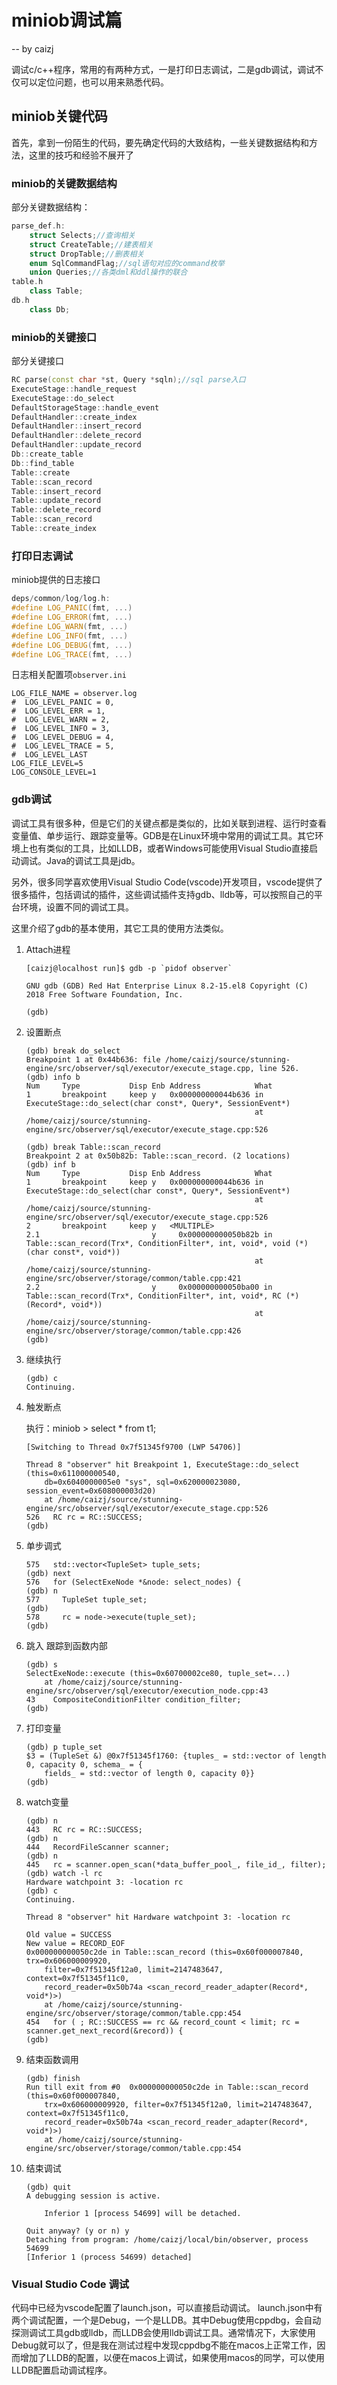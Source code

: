 # miniob调试篇

-- by caizj

调试c/c++程序，常用的有两种方式，一是打印日志调试，二是gdb调试，调试不仅可以定位问题，也可以用来熟悉代码。

## miniob关键代码

首先，拿到一份陌生的代码，要先确定代码的大致结构，一些关键数据结构和方法，这里的技巧和经验不展开了

### miniob的关键数据结构

部分关键数据结构：

```c++
parse_def.h:
	struct Selects;//查询相关
	struct CreateTable;//建表相关
	struct DropTable;//删表相关
	enum SqlCommandFlag;//sql语句对应的command枚举
	union Queries;//各类dml和ddl操作的联合
table.h
	class Table;
db.h
	class Db;
```

### miniob的关键接口

部分关键接口

```c++
RC parse(const char *st, Query *sqln);//sql parse入口
ExecuteStage::handle_request
ExecuteStage::do_select
DefaultStorageStage::handle_event
DefaultHandler::create_index
DefaultHandler::insert_record
DefaultHandler::delete_record
DefaultHandler::update_record
Db::create_table
Db::find_table
Table::create
Table::scan_record
Table::insert_record
Table::update_record
Table::delete_record
Table::scan_record
Table::create_index
```

### 打印日志调试

miniob提供的日志接口

```c++
deps/common/log/log.h:
#define LOG_PANIC(fmt, ...)
#define LOG_ERROR(fmt, ...)
#define LOG_WARN(fmt, ...)
#define LOG_INFO(fmt, ...)
#define LOG_DEBUG(fmt, ...)
#define LOG_TRACE(fmt, ...)
```

日志相关配置项`observer.ini`

```
LOG_FILE_NAME = observer.log
#  LOG_LEVEL_PANIC = 0,
#  LOG_LEVEL_ERR = 1,
#  LOG_LEVEL_WARN = 2,
#  LOG_LEVEL_INFO = 3,
#  LOG_LEVEL_DEBUG = 4,
#  LOG_LEVEL_TRACE = 5,
#  LOG_LEVEL_LAST
LOG_FILE_LEVEL=5
LOG_CONSOLE_LEVEL=1
```

### gdb调试

调试工具有很多种，但是它们的关键点都是类似的，比如关联到进程、运行时查看变量值、单步运行、跟踪变量等。GDB是在Linux环境中常用的调试工具。其它环境上也有类似的工具，比如LLDB，或者Windows可能使用Visual Studio直接启动调试。Java的调试工具是jdb。

另外，很多同学喜欢使用Visual Studio Code(vscode)开发项目，vscode提供了很多插件，包括调试的插件，这些调试插件支持gdb、lldb等，可以按照自己的平台环境，设置不同的调试工具。

这里介绍了gdb的基本使用，其它工具的使用方法类似。

1. Attach进程

    ```
    [caizj@localhost run]$ gdb -p `pidof observer` 
    
    GNU gdb (GDB) Red Hat Enterprise Linux 8.2-15.el8 Copyright (C) 2018 Free Software Foundation, Inc.
    
    (gdb)
    ```

2. 设置断点

    ```
    (gdb) break do_select
    Breakpoint 1 at 0x44b636: file /home/caizj/source/stunning-engine/src/observer/sql/executor/execute_stage.cpp, line 526.
    (gdb) info b
    Num     Type           Disp Enb Address            What
    1       breakpoint     keep y   0x000000000044b636 in ExecuteStage::do_select(char const*, Query*, SessionEvent*)
                                                       at /home/caizj/source/stunning-engine/src/observer/sql/executor/execute_stage.cpp:526
    ```

    ```
    (gdb) break Table::scan_record
    Breakpoint 2 at 0x50b82b: Table::scan_record. (2 locations)
    (gdb) inf b
    Num     Type           Disp Enb Address            What
    1       breakpoint     keep y   0x000000000044b636 in ExecuteStage::do_select(char const*, Query*, SessionEvent*)
                                                       at /home/caizj/source/stunning-engine/src/observer/sql/executor/execute_stage.cpp:526
    2       breakpoint     keep y   <MULTIPLE>
    2.1                         y     0x000000000050b82b in Table::scan_record(Trx*, ConditionFilter*, int, void*, void (*)(char const*, void*))
                                                       at /home/caizj/source/stunning-engine/src/observer/storage/common/table.cpp:421
    2.2                         y     0x000000000050ba00 in Table::scan_record(Trx*, ConditionFilter*, int, void*, RC (*)(Record*, void*))
                                                       at /home/caizj/source/stunning-engine/src/observer/storage/common/table.cpp:426
    (gdb)
    ```

3. 继续执行

    ```
    (gdb) c
    Continuing.
    ```

4. 触发断点

    执行：miniob > select * from t1;

    ```
    [Switching to Thread 0x7f51345f9700 (LWP 54706)]
    
    Thread 8 "observer" hit Breakpoint 1, ExecuteStage::do_select (this=0x611000000540,
        db=0x6040000005e0 "sys", sql=0x620000023080, session_event=0x608000003d20)
        at /home/caizj/source/stunning-engine/src/observer/sql/executor/execute_stage.cpp:526
    526	  RC rc = RC::SUCCESS;
    (gdb)
    ```

5. 单步调式

    ```
    575	  std::vector<TupleSet> tuple_sets;
    (gdb) next
    576	  for (SelectExeNode *&node: select_nodes) {
    (gdb) n
    577	    TupleSet tuple_set;
    (gdb)
    578	    rc = node->execute(tuple_set);
    (gdb)
    ```

6. 跳入
  跟踪到函数内部

    ```
    (gdb) s
    SelectExeNode::execute (this=0x60700002ce80, tuple_set=...)
        at /home/caizj/source/stunning-engine/src/observer/sql/executor/execution_node.cpp:43
    43	  CompositeConditionFilter condition_filter;
    (gdb)
    
    ```

7. 打印变量

    ```
    (gdb) p tuple_set
    $3 = (TupleSet &) @0x7f51345f1760: {tuples_ = std::vector of length 0, capacity 0, schema_ = {
        fields_ = std::vector of length 0, capacity 0}}
    (gdb)
    ```

8. watch变量

    ```
    (gdb) n
    443	  RC rc = RC::SUCCESS;
    (gdb) n
    444	  RecordFileScanner scanner;
    (gdb) n
    445	  rc = scanner.open_scan(*data_buffer_pool_, file_id_, filter);
    (gdb) watch -l rc
    Hardware watchpoint 3: -location rc
    (gdb) c
    Continuing.
    
    Thread 8 "observer" hit Hardware watchpoint 3: -location rc
    
    Old value = SUCCESS
    New value = RECORD_EOF
    0x000000000050c2de in Table::scan_record (this=0x60f000007840, trx=0x606000009920,
        filter=0x7f51345f12a0, limit=2147483647, context=0x7f51345f11c0,
        record_reader=0x50b74a <scan_record_reader_adapter(Record*, void*)>)
        at /home/caizj/source/stunning-engine/src/observer/storage/common/table.cpp:454
    454	  for ( ; RC::SUCCESS == rc && record_count < limit; rc = scanner.get_next_record(&record)) {
    (gdb)
    ```

9. 结束函数调用

    ```
    (gdb) finish
    Run till exit from #0  0x000000000050c2de in Table::scan_record (this=0x60f000007840,
        trx=0x606000009920, filter=0x7f51345f12a0, limit=2147483647, context=0x7f51345f11c0,
        record_reader=0x50b74a <scan_record_reader_adapter(Record*, void*)>)
        at /home/caizj/source/stunning-engine/src/observer/storage/common/table.cpp:454
    ```

10. 结束调试

    ```
    (gdb) quit
    A debugging session is active.
    
    	Inferior 1 [process 54699] will be detached.
    
    Quit anyway? (y or n) y
    Detaching from program: /home/caizj/local/bin/observer, process 54699
    [Inferior 1 (process 54699) detached]
    ```

### Visual Studio Code 调试

代码中已经为vscode配置了launch.json，可以直接启动调试。
launch.json中有两个调试配置，一个是Debug，一个是LLDB。其中Debug使用cppdbg，会自动探测调试工具gdb或lldb，而LLDB会使用lldb调试工具。通常情况下，大家使用Debug就可以了，但是我在测试过程中发现cppdbg不能在macos上正常工作，因而增加了LLDB的配置，以便在macos上调试，如果使用macos的同学，可以使用LLDB配置启动调试程序。